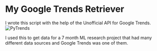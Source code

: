 # My Google Trends Retriever

I wrote this script with the help of the Unofficial API for Google Trends. ![PyTrends](https://github.com/GeneralMills/pytrends)

I used this to get data for a 7 month ML research project that had many different data sources and Google Trends was one of them.
